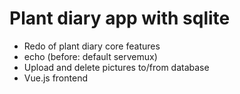 # Plant diary app with sqlite

- Redo of plant diary core features
- echo (before: default servemux)
- Upload and delete pictures to/from database
- Vue.js frontend 